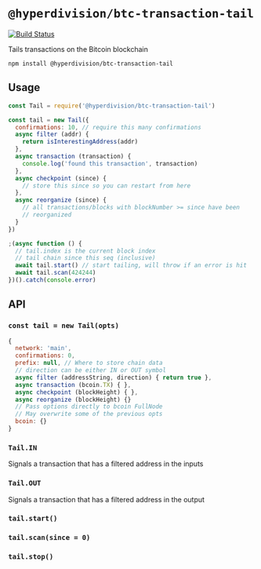 # `@hyperdivision/btc-transaction-tail`

[![Build Status](https://travis-ci.com/hyperdivision/btc-transaction-tail.svg?token=KyDcSdVQn6Rwq16oPikX&branch=master)](https://travis-ci.com/hyperdivision/btc-transaction-tail)

Tails transactions on the Bitcoin blockchain

```
npm install @hyperdivision/btc-transaction-tail
```

## Usage

``` js
const Tail = require('@hyperdivision/btc-transaction-tail')

const tail = new Tail({
  confirmations: 10, // require this many confirmations
  async filter (addr) {
    return isInterestingAddress(addr)
  },
  async transaction (transaction) {
    console.log('found this transaction', transaction)
  },
  async checkpoint (since) {
    // store this since so you can restart from here
  },
  async reorganize (since) {
    // all transactions/blocks with blockNumber >= since have been
    // reorganized
  }
})

;(async function () {
  // tail.index is the current block index
  // tail chain since this seq (inclusive)
  await tail.start() // start tailing, will throw if an error is hit
  await tail.scan(424244)
})().catch(console.error)
```

## API

### `const tail = new Tail(opts)`

```js
{
  network: 'main',
  confirmations: 0,
  prefix: null, // Where to store chain data
  // direction can be either IN or OUT symbol
  async filter (addressString, direction) { return true },
  async transaction (bcoin.TX) { },
  async checkpoint (blockHeight) { },
  async reorganize (blockHeight) {}
  // Pass options directly to bcoin FullNode
  // May overwrite some of the previous opts
  bcoin: {}
}
```

### `Tail.IN`

Signals a transaction that has a filtered address in the inputs

### `Tail.OUT`

Signals a transaction that has a filtered address in the output

### `tail.start()`

### `tail.scan(since = 0)`

### `tail.stop()`
